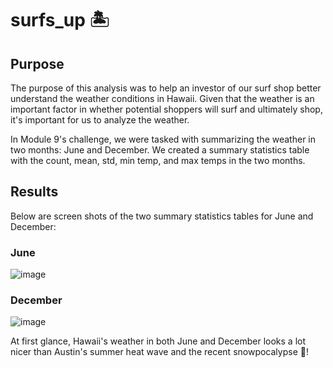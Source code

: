 # surfs_up :desert_island:

## Purpose
The purpose of this analysis was to help an investor of our surf shop better understand the weather conditions in Hawaii. Given that the weather is an important factor in whether potential shoppers will surf and ultimately shop, it's important for us to analyze the weather. 

In Module 9's challenge, we were tasked with summarizing the weather in two months: June and December. We created a summary statistics table with the count, mean, std, min temp, and max temps in the two months.

## Results
Below are screen shots of the two summary statistics tables for June and December:

### June
![image](https://user-images.githubusercontent.com/88783255/138004424-6c518dec-32d2-44da-bf03-2cf2c0aed8d6.png)
### December
![image](https://user-images.githubusercontent.com/88783255/138004583-db0deb12-0e1d-4863-b8ab-97e1387e6004.png)

At first glance, Hawaii's weather in both June and December looks a lot nicer than Austin's summer heat wave and the recent snowpocalypse :cold_face:!

